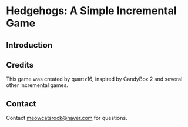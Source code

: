# Hedgehogs: A Simple Incremental Game

## Introduction


## Credits
This game was created by quartz16, inspired by CandyBox 2 and several other incremental games. 

## Contact
Contact meowcatsrock@naver.com for questions.
